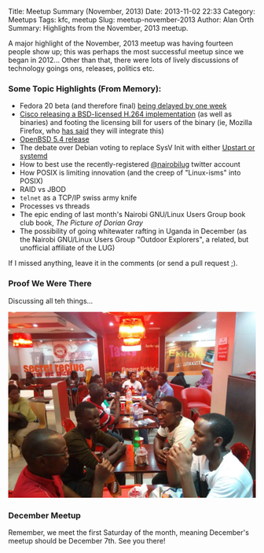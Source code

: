 Title: Meetup Summary (November, 2013)
Date: 2013-11-02 22:33
Category: Meetups
Tags: kfc, meetup
Slug: meetup-november-2013
Author: Alan Orth
Summary: Highlights from the November, 2013 meetup.

A major highlight of the November, 2013 meetup was having fourteen people show up; this was perhaps the most successful meetup since we began in 2012... Other than that, there were lots of lively discussions of technology goings ons, releases, politics etc.

### Some Topic Highlights (From Memory):

* Fedora 20 beta (and therefore final) [being delayed by one week](https://lists.fedoraproject.org/pipermail/devel/2013-October/190689.html)
* [Cisco releasing a BSD-licensed H.264 implementation](http://blogs.cisco.com/collaboration/open-source-h-264-removes-barriers-webrtc) (as well as binaries) and footing the licensing bill for users of the binary (ie, Mozilla Firefox, who [has said](https://blog.mozilla.org/blog/2013/10/30/video-interoperability-on-the-web-gets-a-boost-from-ciscos-h-264-codec/) they will integrate this)
* [OpenBSD 5.4 release](http://www.openbsd.org/54.html)
* The debate over Debian voting to replace SysV Init with either [Upstart or systemd](http://slashdot.org/story/13/10/28/1621219/debian-to-replace-sysvinit-switch-to-systemd-or-upstart)
* How to best use the recently-registered [@nairobilug](https://twitter.com/nairobilug) twitter account
* How POSIX is limiting innovation (and the creep of "Linux-isms" into POSIX)
* RAID vs JBOD
* `telnet` as a TCP/IP swiss army knife
* Processes vs threads
* The epic ending of last month's Nairobi GNU/Linux Users Group book club book, *The Picture of Dorian Gray*
* The possibility of going whitewater rafting in Uganda in December (as the Nairobi GNU/Linux Users Group "Outdoor Explorers", a related, but unofficial affiliate of the LUG)

If I missed anything, leave it in the comments (or send a pull request ;).

### Proof We Were There

Discussing all teh things...

![Group shot](/images/meetup-november-2013/meetup-november-2013.jpg "Nairobi GNU/Linux Users Group members")

### December Meetup

Remember, we meet the first Saturday of the month, meaning December's meetup should be December 7th.  See you there!
